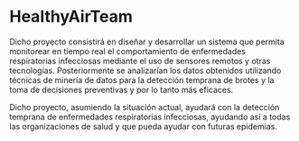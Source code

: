 # HealthyAirTeam

Dicho proyecto consistirá en diseñar y desarrollar un sistema que permita monitorear en tiempo real el comportamiento de enfermedades respiratorias infecciosas mediante el uso de sensores remotos y otras tecnologías. Posteriormente se analizarían los datos obtenidos utilizando técnicas de minería de datos para la detección temprana de brotes y la toma de decisiones preventivas y por lo tanto más eficaces.

Dicho proyecto, asumiendo la situación actual, ayudará con la detección temprana de enfermedades respiratorias infecciosas, ayudando así a todas las organizaciones de salud y que pueda ayudar con futuras epidemias.
